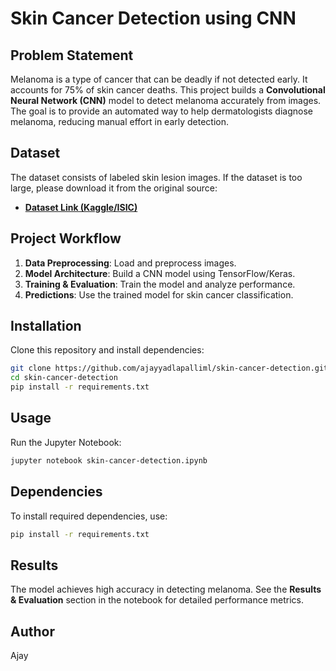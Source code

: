 # Skin Cancer Detection using CNN

## Problem Statement
Melanoma is a type of cancer that can be deadly if not detected early. It accounts for 75% of skin cancer deaths. This project builds a **Convolutional Neural Network (CNN)** model to detect melanoma accurately from images. The goal is to provide an automated way to help dermatologists diagnose melanoma, reducing manual effort in early detection.

## Dataset
The dataset consists of labeled skin lesion images. If the dataset is too large, please download it from the original source:
- **[Dataset Link (Kaggle/ISIC)](https://www.kaggle.com/datasets/nodoubttome/skin-cancer9-classesisic)**

## Project Workflow
1. **Data Preprocessing**: Load and preprocess images.
2. **Model Architecture**: Build a CNN model using TensorFlow/Keras.
3. **Training & Evaluation**: Train the model and analyze performance.
4. **Predictions**: Use the trained model for skin cancer classification.

## Installation
Clone this repository and install dependencies:
```bash
git clone https://github.com/ajayyadlapalliml/skin-cancer-detection.git
cd skin-cancer-detection
pip install -r requirements.txt
```

## Usage
Run the Jupyter Notebook:
```bash
jupyter notebook skin-cancer-detection.ipynb
```
## Dependencies
To install required dependencies, use:
```bash
pip install -r requirements.txt
```

## Results
The model achieves high accuracy in detecting melanoma. See the **Results & Evaluation** section in the notebook for detailed performance metrics.

## Author
Ajay

